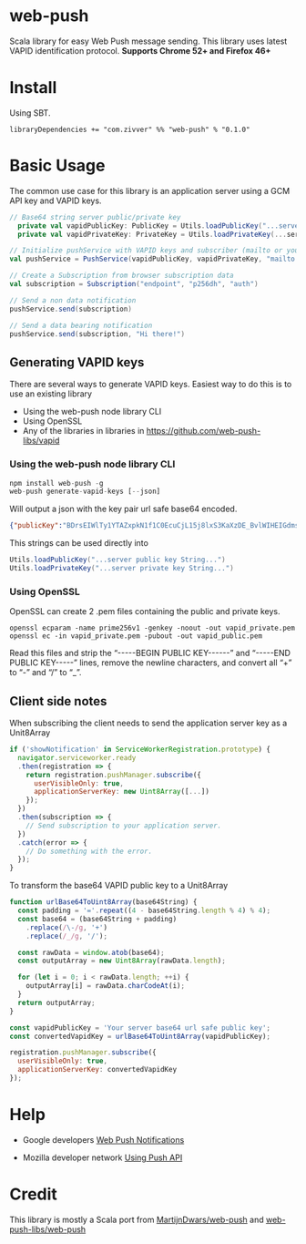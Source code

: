 # web-push

Scala library for easy Web Push message sending. This library uses latest VAPID identification protocol. **Supports Chrome 52+ and Firefox 46+**

# Install

Using SBT.

    libraryDependencies += "com.zivver" %% "web-push" % "0.1.0"

# Basic Usage

The common use case for this library is an application server using
a GCM API key and VAPID keys.

```scala
// Base64 string server public/private key
  private val vapidPublicKey: PublicKey = Utils.loadPublicKey("...server public key...")
  private val vapidPrivateKey: PrivateKey = Utils.loadPrivateKey(...server private key...)

// Initialize pushService with VAPID keys and subscriber (mailto or your application domain)
val pushService = PushService(vapidPublicKey, vapidPrivateKey, "mailto:your-app@example.com")

// Create a Subscription from browser subscription data
val subscription = Subscription("endpoint", "p256dh", "auth")

// Send a non data notification
pushService.send(subscription)

// Send a data bearing notification
pushService.send(subscription, "Hi there!")

```

## Generating VAPID keys

There are several ways to generate VAPID keys. Easiest way to do this is to use an existing library

 * Using the web-push node library CLI
 * Using OpenSSL
 * Any of the libraries in  libraries in https://github.com/web-push-libs/vapid
 
### Using the web-push node library CLI

```javascript
npm install web-push -g
web-push generate-vapid-keys [--json]
```
Will output a json with the key pair url safe base64 encoded.
```json
{"publicKey":"BDrsEIWlTy1YTAZxpkN1f1C0EcuCjL15j8lxS3KaXzDE_BvlWIHEIGdmsP3hfiiG3ldbF89pWEc6foyFxSOe5es","privateKey":"lDLZKT9oZF07KJYWBZU2zlHfszrK4p9tFtxM-ihpVqs"}
```
This strings can be used directly into
```scala
Utils.loadPublicKey("...server public key String...")
Utils.loadPrivateKey("...server private key String...")
```
### Using OpenSSL
OpenSSL can create 2 .pem files containing the public and private keys.
```
openssl ecparam -name prime256v1 -genkey -noout -out vapid_private.pem
openssl ec -in vapid_private.pem -pubout -out vapid_public.pem
```
Read this files and strip the “-----BEGIN PUBLIC KEY------” and “-----END PUBLIC KEY-----” lines, remove the newline characters, and convert all “+” to “-” and “/” to “_”.

## Client side notes

When subscribing the client needs to send the application server key as a Unit8Array

```javascript
if ('showNotification' in ServiceWorkerRegistration.prototype) {
  navigator.serviceworker.ready
  .then(registration => {
    return registration.pushManager.subscribe({
      userVisibleOnly: true,
      applicationServerKey: new Uint8Array([...])
    });
  })
  .then(subscription => {
    // Send subscription to your application server.
  })
  .catch(error => {
    // Do something with the error.
  });
}
```

To transform the base64 VAPID public key to a Unit8Array

```javascript
function urlBase64ToUint8Array(base64String) {
  const padding = '='.repeat((4 - base64String.length % 4) % 4);
  const base64 = (base64String + padding)
    .replace(/\-/g, '+')
    .replace(/_/g, '/');

  const rawData = window.atob(base64);
  const outputArray = new Uint8Array(rawData.length);

  for (let i = 0; i < rawData.length; ++i) {
    outputArray[i] = rawData.charCodeAt(i);
  }
  return outputArray;
}

const vapidPublicKey = 'Your server base64 url safe public key';
const convertedVapidKey = urlBase64ToUint8Array(vapidPublicKey);

registration.pushManager.subscribe({
  userVisibleOnly: true,
  applicationServerKey: convertedVapidKey
});
```

# Help

* Google developers [Web Push Notifications](https://developers.google.com/web/fundamentals/engage-and-retain/push-notifications/)

* Mozilla developer network [Using Push API](https://developer.mozilla.org/en-US/docs/Web/API/Push_API/Using_the_Push_API)

# Credit
This library is mostly a Scala port from [MartijnDwars/web-push](https://github.com/MartijnDwars/web-push) and [web-push-libs/web-push](web-push-libs/web-push)
